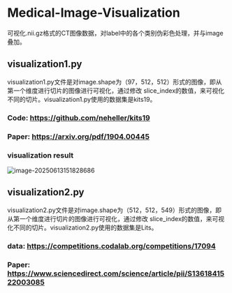 # Medical-Image-Visualization

可视化.nii.gz格式的CT图像数据，对label中的各个类别伪彩色处理，并与image叠加。

## visualization1.py

visualization1.py文件是对image.shape为（97，512，512）形式的图像，即从第一个维度进行切片的图像进行可视化，通过修改 slice_index的数值，来可视化不同的切片。visualization1.py使用的数据集是kits19。

### Code: https://github.com/neheller/kits19

### Paper: https://arxiv.org/pdf/1904.00445

### visualization result

![image-20250613151828686](C:\Users\86150\AppData\Roaming\Typora\typora-user-images\image-20250613151828686.png)

## visualization2.py

visualization2.py文件是对image.shape为（512，512，549）形式的图像，即从第一个维度进行切片的图像进行可视化，通过修改 slice_index的数值，来可视化不同的切片。visualization2.py使用的数据集是Lits。

### data: https://competitions.codalab.org/competitions/17094

### Paper: https://www.sciencedirect.com/science/article/pii/S1361841522003085
